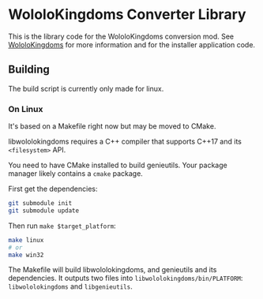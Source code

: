 # WololoKingdoms Converter Library

This is the library code for the WololoKingdoms conversion mod. See [WololoKingdoms](https://github.com/aoe2communitygithub/wololokingdoms) for more information and for the installer application code.

## Building

The build script is currently only made for linux.

### On Linux

It's based on a Makefile right now but may be moved to CMake.

libwololokingdoms requires a C++ compiler that supports C++17 and its `<filesystem>` API.

You need to have CMake installed to build genieutils. Your package manager likely contains a `cmake` package.

First get the dependencies:

```bash
git submodule init
git submodule update
```

Then run `make $target_platform`:

```bash
make linux
# or
make win32
```

The Makefile will build libwololokingdoms, and genieutils and its dependencies. It outputs two files into `libwololokingdoms/bin/PLATFORM`: `libwololokingdoms` and `libgenieutils`.
